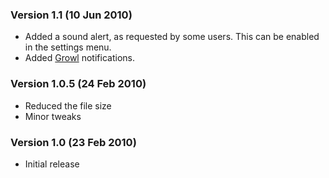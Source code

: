 ### Version 1.1 (10 Jun 2010)

* Added a sound alert, as requested by some users. This can be enabled in the settings menu.
* Added [Growl](http://growl.info) notifications.

### Version 1.0.5 (24 Feb 2010)

* Reduced the file size
* Minor tweaks

### Version 1.0 (23 Feb 2010)

* Initial release